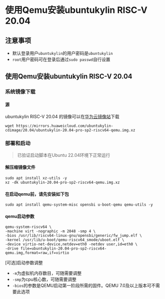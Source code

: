 # 使用Qemu安装ubuntukylin RISC-V 20.04 

## 注意事项

- 默认登录用户`ubuntukylin`的用户密码是`ubuntukylin`
- `root`用户密码可在登录后通过`sudo passwd`自行设置

## 使用Qemu安装ubuntukylin RISC-V 20.04 

### 系统镜像下载

#### 源

ubuntukylin RISC-V 20.04 的镜像可以在[华为云镜像站](https://mirrors.huaweicloud.com/ubuntukylin-cdimage/20.04/)下载
```shell
wget https://mirrors.huaweicloud.com/ubuntukylin-cdimage/20.04/ubuntukylin-20.04-pro-sp2-riscv64-qemu.img.xz
```
### 部署和启动

> 已验证启动脚本在Ubuntu 22.04环境下正常运行

#### 解压缩镜像文件

```shell
sudo apt install xz-utils -y
xz -dk ubuntukylin-20.04-pro-sp2-riscv64-qemu.img.xz
```

#### 在启动qemu前，请先安装如下包

```shell
sudo apt install qemu-system-misc opensbi u-boot-qemu qemu-utils -y
```

#### qemu启动参数

```shell
qemu-system-riscv64 \
-machine virt -nographic -m 2048 -smp 4 \
-bios /usr/lib/riscv64-linux-gnu/opensbi/generic/fw_jump.elf \
-kernel /usr/lib/u-boot/qemu-riscv64_smode/uboot.elf \
-device virtio-net-device,netdev=eth0 -netdev user,id=eth0 \
-drive file=ubuntukylin-20.04-pro-sp2-riscv64-qemu.img,format=raw,if=virtio
```
[可选]启动参数调整
- `-m`为虚拟机内存数目，可随需要调整
- `-smp`为cpu核心数，可随需要调整
- `-bios`的参数是QEMU启动第一阶段所需的固件。QEMU 7.0及以上版本可不需要此选项
